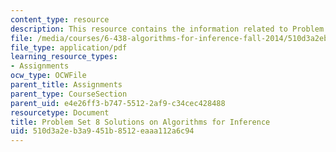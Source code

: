 ```yaml
---
content_type: resource
description: This resource contains the information related to Problem Set 8 Solutions.
file: /media/courses/6-438-algorithms-for-inference-fall-2014/510d3a2eb3a9451b8512eaaa112a6c94_MIT6_438F14_ps8_sol.pdf
file_type: application/pdf
learning_resource_types:
- Assignments
ocw_type: OCWFile
parent_title: Assignments
parent_type: CourseSection
parent_uid: e4e26ff3-b747-5512-2af9-c34cec428488
resourcetype: Document
title: Problem Set 8 Solutions on Algorithms for Inference
uid: 510d3a2e-b3a9-451b-8512-eaaa112a6c94
---
```

